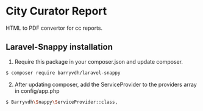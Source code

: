 # City Curator Report

HTML to PDF convertor for cc reports.

## Laravel-Snappy installation

1. Require this package in your composer.json and update composer.

``` bash
$ composer require barryvdh/laravel-snappy
```

2. After updating composer, add the ServiceProvider to the providers array in config/app.php

``` bash
$ Barryvdh\Snappy\ServiceProvider::class,
```